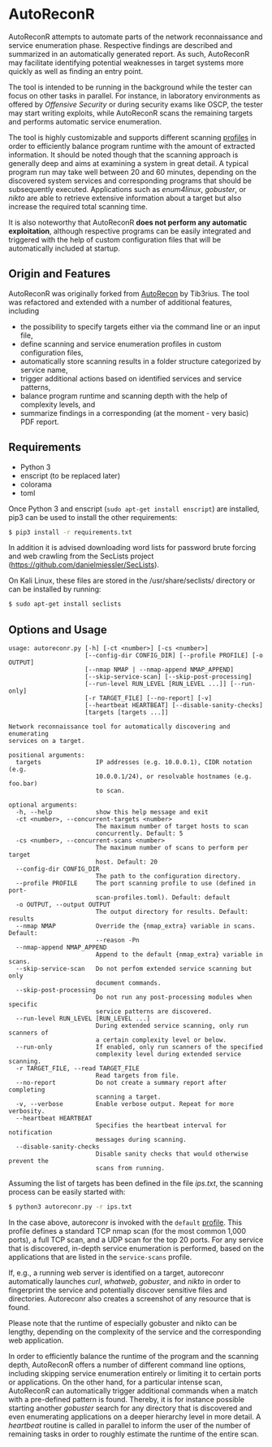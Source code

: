 # AutoReconR

AutoReconR attempts to automate parts of the network reconnaissance and service
enumeration phase. Respective findings are described and summarized in an
automatically generated report. As such, AutoReconR may facilitate identifying
potential weaknesses in target systems more quickly as well as finding an entry
point. 

The tool is intended to be running in the background while the tester can focus
on other tasks in parallel. For instance, in laboratory environments as offered
by *Offensive Security* or during security exams like OSCP, the tester may start
writing exploits, while AutoReconR scans the remaining targets and performs
automatic service enumeration. 

The tool is highly customizable and supports different scanning [profiles](doc/profiles.md) in
order to efficiently balance program runtime with the amount of extracted
information. It should be noted though that the scanning approach is generally
deep and aims at examining a system in great detail. A typical program run may
take well between 20 and 60 minutes, depending on the discovered system services and
corresponding programs that should be subsequently executed. Applications such
as *enum4linux*, *gobuster*, or *nikto* are able to retrieve extensive information
about a target but also increase the required total scanning time. 

It is also noteworthy that AutoReconR **does not perform any automatic
exploitation**, although respective programs can be easily integrated and
triggered with the help of custom configuration files that will be
automatically included at startup. 

## Origin and Features

AutoReconR was originally forked from
[AutoRecon](https://github.com/Tib3rius/AutoRecon) by Tib3rius. The tool was
refactored and extended with a number of additional features, including

* the possibility to specify targets either via the command line or an input file,
* define scanning and service enumeration profiles in custom configuration files,
* automatically store scanning results in a folder structure categorized by service name,
* trigger additional actions based on identified services and service patterns,
* balance program runtime and scanning depth with the help of complexity levels, and
* summarize findings in a corresponding (at the moment - very basic) PDF report.

## Requirements

* Python 3
* enscript (to be replaced later)
* colorama
* toml

Once Python 3 and enscript (`sudo apt-get install enscript`) are installed, pip3 can be used to install the other requirements:

```bash
$ pip3 install -r requirements.txt
```

In addition it is advised downloading word lists for password brute forcing and web crawling from the SecLists project (https://github.com/danielmiessler/SecLists).

On Kali Linux, these files are stored in the /usr/share/seclists/ directory or can be installed by running:

```bash
$ sudo apt-get install seclists
```

## Options and Usage


```
usage: autoreconr.py [-h] [-ct <number>] [-cs <number>]
                     [--config-dir CONFIG_DIR] [--profile PROFILE] [-o OUTPUT]
                     [--nmap NMAP | --nmap-append NMAP_APPEND]
                     [--skip-service-scan] [--skip-post-processing]
                     [--run-level RUN_LEVEL [RUN_LEVEL ...]] [--run-only]
                     [-r TARGET_FILE] [--no-report] [-v]
                     [--heartbeat HEARTBEAT] [--disable-sanity-checks]
                     [targets [targets ...]]

Network reconnaissance tool for automatically discovering and enumerating
services on a target.

positional arguments:
  targets               IP addresses (e.g. 10.0.0.1), CIDR notation (e.g.
                        10.0.0.1/24), or resolvable hostnames (e.g. foo.bar)
                        to scan.

optional arguments:
  -h, --help            show this help message and exit
  -ct <number>, --concurrent-targets <number>
                        The maximum number of target hosts to scan
                        concurrently. Default: 5
  -cs <number>, --concurrent-scans <number>
                        The maximum number of scans to perform per target
                        host. Default: 20
  --config-dir CONFIG_DIR
                        The path to the configuration directory.
  --profile PROFILE     The port scanning profile to use (defined in port-
                        scan-profiles.toml). Default: default
  -o OUTPUT, --output OUTPUT
                        The output directory for results. Default: results
  --nmap NMAP           Override the {nmap_extra} variable in scans. Default:
                        --reason -Pn
  --nmap-append NMAP_APPEND
                        Append to the default {nmap_extra} variable in scans.
  --skip-service-scan   Do not perfom extended service scanning but only
                        document commands.
  --skip-post-processing
                        Do not run any post-processing modules when specific
                        service patterns are discovered.
  --run-level RUN_LEVEL [RUN_LEVEL ...]
                        During extended service scanning, only run scanners of
                        a certain complexity level or below.
  --run-only            If enabled, only run scanners of the specified
                        complexity level during extended service scanning.
  -r TARGET_FILE, --read TARGET_FILE
                        Read targets from file.
  --no-report           Do not create a summary report after completing
                        scanning a target.
  -v, --verbose         Enable verbose output. Repeat for more verbosity.
  --heartbeat HEARTBEAT
                        Specifies the heartbeat interval for notification
                        messages during scanning.
  --disable-sanity-checks
                        Disable sanity checks that would otherwise prevent the
                        scans from running.
```

Assuming the list of targets has been defined in the file *ips.txt*, the scanning process can be easily started with:

```bash
$ python3 autoreconr.py -r ips.txt
```

In the case above, autoreconr is invoked with the `default` [profile](doc/profiles.md). This
profile defines a standard TCP nmap scan (for the most common 1,000 ports), a
full TCP scan, and a UDP scan for the top 20 ports. For any service that is
discovered, in-depth service enumeration is performed, based on the
applications that are listed in the  `service-scans` profile.

If, e.g., a running web server is identified on a target, autoreconr
automatically launches *curl*, *whatweb*, *gobuster*, and *nikto* in order to
fingerprint the service and potentially discover sensitive files and
directories. Autoreconr also creates a screenshot of any resource that is
found.

Please note that the runtime of especially gobuster and nikto can be lengthy,
depending on the complexity of the service and the corresponding web
application.

In order to efficiently balance the runtime of the program and the scanning
depth, AutoReconR offers a number of different command line options, including
skipping service enumeration entirely or limiting it to certain ports or
applications. On the other hand, for a particular intense scan, AutoReconR can
automatically trigger additional commands when a match with a pre-defined
pattern is found. Thereby, it is for instance possible starting another
*gobuster* search for any directory that is discovered and even enumerating
applications on a deeper hierarchy level in more detail. A *heartbeat* routine
is called in parallel to inform the user of the number of remaining tasks in
order to roughly estimate the runtime of the entire scan.

